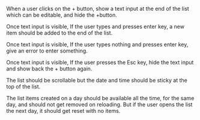 When a user clicks on the + button, show a text input at the end of the list which can be editable, and hide the +button.

Once text input is visible, If the user types and presses enter key, a new item should be added to the end of the list.

Once text input is visible, If the user types nothing and presses enter key, give an error to enter something.

Once text input is visible, If the user presses the Esc key, hide the text input and show back the + button again.

The list should be scrollable but the date and time should be sticky at the top of the list.

The list items created on a day should be available all the time, for the same day, and should not get removed on reloading. But if the user opens the list the next day, it should get reset with no items.
